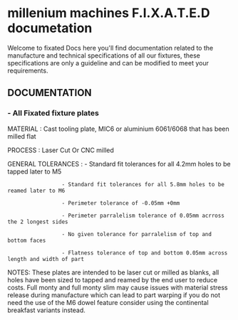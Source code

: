 # millenium machines F.I.X.A.T.E.D documetation 

Welcome to fixated Docs here you'll find documentation related to the manufacture and technical specifications of all our fixtures, these specifications are only a guideline and can be modified to meet your requirements.  


##  DOCUMENTATION

### - All Fixated fixture plates 

MATERIAL           : Cast tooling plate, MIC6 or aluminium 6061/6068 that has been milled flat

PROCESS            : Laser Cut Or CNC milled 

GENERAL TOLERANCES : 
                     - Standard fit tolerances for all 4.2mm holes to be tapped later to M5

                     - Standard fit tolerances for all 5.8mm holes to be reamed later to M6 
                     
                     - Perimeter tolerance of -0.05mm +0mm 
                     
                     - Perimeter parralelism tolerance of 0.05mm acrross the 2 longest sides
                     
                     - No given tolerance for parralelism of top and bottom faces
                     
                     - Flatness tolerance of top and bottom 0.05mm across length and width of part
                   
NOTES: These plates are intended to be laser cut or milled as blanks, all holes have been sized to tapped and reamed by the end user to reduce costs. Full monty and full monty slim may cause issues with material stress release during manufacture which can lead to part warping if you do not need the use of the M6 dowel feature consider using the continental breakfast variants instead.  
